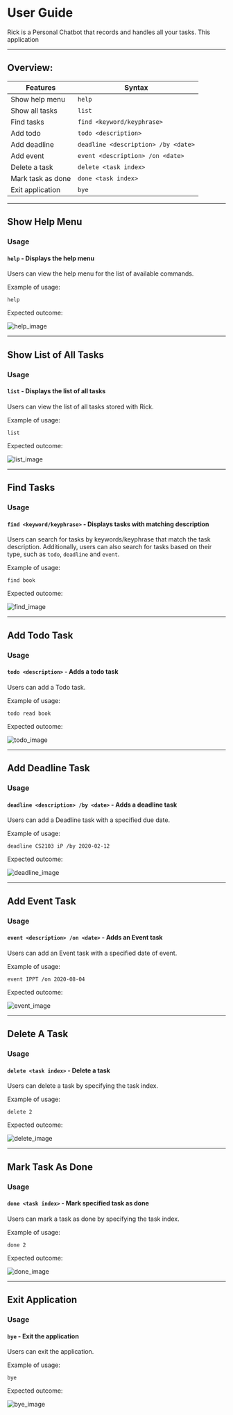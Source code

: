 # User Guide
Rick is a Personal Chatbot that records and handles all your tasks.
This application

---

## Overview:

Features | Syntax
-------------- | --------------
Show help menu | `help`
Show all tasks | `list`
Find tasks | `find <keyword/keyphrase>`
Add todo | `todo <description>`
Add deadline | `deadline <description> /by <date>`
Add event | `event <description> /on <date>`
Delete a task | `delete <task index>`
Mark task as done | `done <task index>`
Exit application | `bye`

---

## Show Help Menu

### Usage

#### `help` - Displays the help menu

Users can view the help menu for the list of available commands.

Example of usage: 

`help`

Expected outcome:

![help_image](images/help.png)

---

## Show List of All Tasks

### Usage

#### `list` - Displays the list of all tasks

Users can view the list of all tasks stored with Rick.

Example of usage:

`list`

Expected outcome:

![list_image](images/list.png)

---

## Find Tasks

### Usage

#### `find <keyword/keyphrase>` - Displays tasks with matching description

Users can search for tasks by keywords/keyphrase that match the task description.
Additionally, users can also search for tasks based on their type, such as `todo`, `deadline` and `event`.

Example of usage:

`find book`

Expected outcome:

![find_image](images/find.png)

---

## Add Todo Task

### Usage

#### `todo <description>` - Adds a todo task

Users can add a Todo task.

Example of usage:

`todo read book`

Expected outcome:

![todo_image](images/todo.png)

---

## Add Deadline Task

### Usage

#### `deadline <description> /by <date>` - Adds a deadline task

Users can add a Deadline task with a specified due date.

Example of usage:

`deadline CS2103 iP /by 2020-02-12`

Expected outcome:

![deadline_image](images/deadline.png)

---

## Add Event Task

### Usage

#### `event <description> /on <date>` - Adds an Event task

Users can add an Event task with a specified date of event.

Example of usage:

`event IPPT /on 2020-08-04`

Expected outcome:

![event_image](images/event.png)

---

## Delete A Task

### Usage

#### `delete <task index>` - Delete a task

Users can delete a task by specifying the task index.

Example of usage:

`delete 2`

Expected outcome:

![delete_image](images/delete.png)

---

## Mark Task As Done

### Usage

#### `done <task index>` - Mark specified task as done

Users can mark a task as done by specifying the task index.

Example of usage:

`done 2`

Expected outcome:

![done_image](images/done.png)

---

## Exit Application

### Usage

#### `bye` - Exit the application

Users can exit the application.

Example of usage:

`bye`

Expected outcome:

![bye_image](images/bye.png)